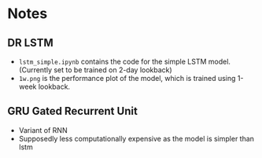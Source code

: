 # Notes

## DR LSTM

- `lstm_simple.ipynb` contains the code for the simple LSTM model. (Currently set to be trained on 2-day lookback)
- `1w.png` is the performance plot of the model, which is trained using 1-week lookback.


## GRU Gated Recurrent Unit
- Variant of RNN
- Supposedly less computationally expensive as the model is simpler than lstm
